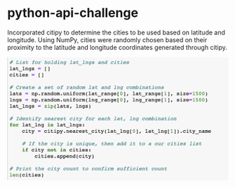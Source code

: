# python-api-challenge

Incorporated citipy to determine the cities to be used based on latitude and longitude.  Using NumPy, cities were randomly chosen based on their proximity to the latitude and longitude coordinates generated through citipy.  

<p align="center">
  <img src="images/1_generate_cities.png">
</p>
